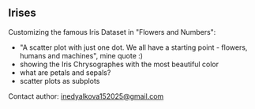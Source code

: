 ## Irises
Customizing the famous Iris Dataset in "Flowers and Numbers":
- "A scatter plot with just one dot. We all have a starting point - flowers, humans and machines", mine quote :)
- showing the Iris Chrysographes with the most beautiful color
- what are petals and sepals?
- scatter plots as subplots

Contact author: inedyalkova152025@gmail.com
